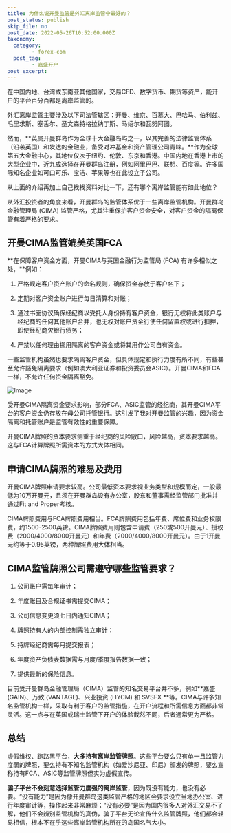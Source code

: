 ```yaml
---
title: 为什么说开曼监管是外汇离岸监管中最好的？
post_status: publish
skip_file: no
post_date: 2022-05-26T10:52:00.000Z
taxonomy:
  category:
        - forex-com
  post_tag:
        - 嘉盛开户
post_excerpt: 
---
```

在中国内地、台湾或东南亚其他国家，交易CFD、数字货币、期货等资产，能开户的平台百分百都是离岸监管的。

外汇离岸监管主要涉及以下司法管辖区：开曼、维京、百慕大、巴哈马、伯利兹、毛里求斯、塞舌尔、圣文森特格拉纳丁斯、马绍尔和瓦努阿图。

然而，**英属开曼群岛作为全球十大金融岛屿之一，以其完善的法律监管体系（沿袭英国）和发达的金融业，备受对冲基金和资产管理公司青睐。**作为全球第五大金融中心，其地位仅次于纽约、伦敦、东京和香港。中国内地在香港上市的大型企业中，近九成选择在开曼群岛注册，例如阿里巴巴、联想、百度等。许多国际知名企业如可口可乐、宝洁、苹果等也在此设立子公司。

从上面的介绍再加上自己找找资料对比一下，还有哪个离岸监管能有如此地位？

从外汇投资者的角度来看，开曼群岛的监管体系优于一些离岸监管机构。开曼群岛金融管理局 (CIMA) 监管严格，尤其注重保护客户资金安全，对客户资金的隔离保管有着严格的要求。

## 开曼CIMA监管媲美英国FCA

**在保障客户资金方面，开曼CIMA与英国金融行为监管局 (FCA) 有许多相似之处，**例如：

1. 严格规定客户资产账户的命名规则，确保资金存放于客户名下；

1. 定期对客户资金账户进行每日清算和对账；

1. 通过书面协议确保经纪商以受托人身份持有客户资金，银行无权将此类账户与经纪商的任何其他账户合并，也无权对账户资金行使任何留置权或进行扣押，即使经纪商欠银行债务；

1. 严禁以任何理由挪用隔离的客户资金或将其用作公司自有资金。

一些监管机构虽然也要求隔离客户资金，但具体规定和执行力度有所不同，有些甚至允许豁免隔离要求（例如澳大利亚证券和投资委员会ASIC）。开曼CIMA和FCA一样，不允许任何资金隔离豁免。

![Image](https://prod-files-secure.s3.us-west-2.amazonaws.com/39ed1227-6d7d-4570-be36-9ccd4a2c4241/bd849744-3fcb-4a37-8312-357962c8f065/image.png?X-Amz-Algorithm=AWS4-HMAC-SHA256&X-Amz-Content-Sha256=UNSIGNED-PAYLOAD&X-Amz-Credential=ASIAZI2LB466YZL2PHQ2%2F20250822%2Fus-west-2%2Fs3%2Faws4_request&X-Amz-Date=20250822T041358Z&X-Amz-Expires=3600&X-Amz-Security-Token=IQoJb3JpZ2luX2VjELT%2F%2F%2F%2F%2F%2F%2F%2F%2F%2FwEaCXVzLXdlc3QtMiJIMEYCIQDuPq30yCXMyhVmHIKxlWwkckGVju4o8rNn3gNHOUUIcgIhAJgYKceAwdycet%2BB%2B%2BaqUOghYL3o8byWtkP7hinPHxmiKogECPz%2F%2F%2F%2F%2F%2F%2F%2F%2F%2FwEQABoMNjM3NDIzMTgzODA1Igym9XN7WaOkBA4GpBYq3AP2x3RbSswNcwXk%2BPNhS%2FH1lYuzX0%2FqGkyGJ2Ev2s1gsdi1vriAqb5OmHjAFX9T0d%2F12Kl7UM%2BAKyewSxTJJ4xaCxTDHd8DSQBtBSBvri7YffzDrob8jjxoAM%2BwDpKKOZfb4B3K2iBwPs%2F3D63lD8IcM4Tm5H2a7eVUXEA%2Fd0iVqG1wj3cCH%2FbMny6VA3cICWXChtjVdRdZ%2BBCVNcYh5s7pifqwj5Cg%2BoSPZDRMa5a8cufJeDYIP%2Fet0ObwbtxTGQ3u9kTBYj5Sw1D5N%2FOKCe4Iz%2FWrkycMomeA%2FuitJDptJJMoZUyB3miNylceLvSvm%2BKjee9Uu5v74LY7WFNkeWX819tZHoWrqNxMzJdM4zo2fEscFi4TjCIIgbK%2FHCYNBXIZxUcjbzCv8IUTnRBrkPLCsuXsu5X9kh%2FnW6mBu8UvealXUJAPUfn15wNLdBhnbsDTBb%2BeeawdSy1O8SdRQ7jp2u6Xtmca0ddlPDiSHF5ho5wO8rXUJ7SxcKHFlnixhIMMeRMCxuUOSlA2zcWd58uDkgoSNSp7QXQ54KjLEOrVLMWXHLiSFn8Jb%2BKz%2BpW6RQTh6N55WeXrc3%2F6PI9OE8nDaLRlmzOSqOW9CD8pPLVdheF0oHPwrTHft2oMBzDsx5%2FFBjqkAZQd%2Bfm6tpwZk5agiNGnV6OFO7MQs8zO3de01VdrEsR9WZTiuSN7fRinOYNIJrN2%2FieeKsyrFIskciSeYJjDrGDYwiPUMGfYOeVVPsnehNcmEyUuBLBUDI3oXOL3XHIt5LJ1K2KhUu9ElchgFC3FmkehKjikPvJtxkHQ31HipEO8BHOP0D7QZF6nKM0NvRDiMy4catC7QaW84OnEMuNuwoBT%2Bqig&X-Amz-Signature=a38f061d5647aabf51541c911934286af595544ab062379056ff3cefe28b3c81&X-Amz-SignedHeaders=host&x-amz-checksum-mode=ENABLED&x-id=GetObject)

受开曼CIMA隔离资金要求影响，部分FCA、ASIC监管的经纪商，其开曼CIMA平台的客户资金仍存放在母公司托管银行。这引发了我对开曼监管的兴趣，因为资金隔离和托管账户是监管有效性的重要保障。

开曼CIMA牌照的资本要求侧重于经纪商的风险敞口，风险越高，资本要求越高。这与FCA计算牌照所需资本的方式大体相同。

## **申请CIMA牌照的难易及费用**

开曼CIMA牌照申请要求较高。公司最低资本要求视业务类型和规模而定，一般最低为10万开曼元，且须在开曼群岛设有办公室，股东和董事需经监管部门批准并通过Fit and Proper考核。

CIMA牌照费用与FCA牌照费用相当。FCA牌照费用包括年费、席位费和业务权限费，约1500-2500英镑。CIMA牌照费用则包含申请费（250或500开曼元）、授权费（2000/4000/8000开曼元）和年费（2000/4000/8000开曼元）。由于1开曼元约等于0.95英镑，两种牌照费用大体相当。

## CIMA监管牌照公司需遵守哪些监管要求？

1. 公司账户需每年审计；

1. 年度账目及合规证书需提交CIMA；

1. 公司信息变更须七日内通知CIMA；

1. 牌照持有人的内部控制需独立审计；

1. 持牌经纪商需每月提交报表；

1. 年度资产负债表数据需与月度/季度报告数据一致；

1. 提供最新的保险信息。

目前受开曼群岛金融管理局（CIMA）监管的知名交易平台并不多，例如**嘉盛 (GAIN)、万致 (VANTAGE)、兴业投资 (HYCM) 和 SVSFX **等。CIMA与许多知名监管机构一样，采取有利于客户的监管措施，在开户流程和所需信息方面都非常灵活。这一点与在英国或瑞士监管下开户的体验截然不同，后者通常更为严格。

## 总结

虚假维权、跑路黑平台，**大多持有离岸监管牌照**。这些平台要么只有单一且监管力度弱的牌照，要么持有不知名监管机构（如爱沙尼亚、印尼）颁发的牌照，要么宣称持有FCA、ASIC等监管牌照但实为虚假宣传。

**骗子平台不会刻意选择监管力度强的离岸监管**，因为既没有能力，也没有必要。“没有能力”是因为像开曼群岛这类监管严格的地区会要求设立当地办公室、进行年度审计等，操作起来非常麻烦；“没有必要”是因为国内很多人对外汇交易不了解，他们不会辨别监管机构的真伪，骗子平台无论宣传什么监管牌照，他们都会轻易相信，根本不在乎这些离岸监管机构所在的岛国名气大小。